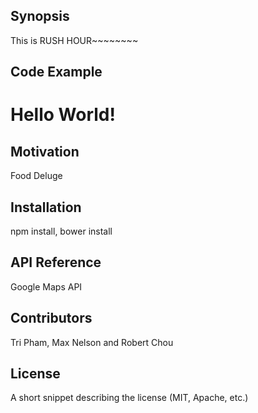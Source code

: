 ## Synopsis

This is RUSH HOUR~~~~~~~~

## Code Example

<h1>Hello World!</h1>

## Motivation

Food Deluge

## Installation

npm install, bower install

## API Reference

Google Maps API

## Contributors

Tri Pham, Max Nelson and Robert Chou

## License

A short snippet describing the license (MIT, Apache, etc.)
